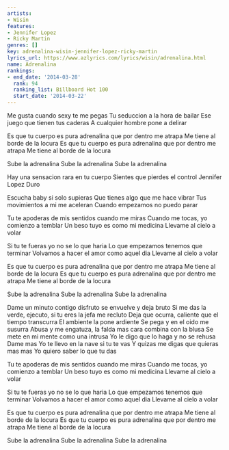 ```yaml
---
artists:
- Wisin
features:
- Jennifer Lopez
- Ricky Martin
genres: []
key: adrenalina-wisin-jennifer-lopez-ricky-martin
lyrics_url: https://www.azlyrics.com/lyrics/wisin/adrenalina.html
name: Adrenalina
rankings:
- end_date: '2014-03-28'
  rank: 94
  ranking_list: Billboard Hot 100
  start_date: '2014-03-22'
---
```


Me gusta cuando sexy te me pegas
Tu seduccion a la hora de bailar
Ese juego que tienen tus caderas
A cualquier hombre pone a delirar

Es que tu cuerpo es pura adrenalina que por dentro me atrapa
Me tiene al borde de la locura
Es que tu cuerpo es pura adrenalina que por dentro me atrapa
Me tiene al borde de la locura

Sube la adrenalina
Sube la adrenalina
Sube la adrenalina

Hay una sensacion rara en tu cuerpo
Sientes que pierdes el control
Jennifer Lopez
Duro

Escucha baby si solo supieras
Que tienes algo que me hace vibrar
Tus movimientos a mi me aceleran
Cuando empezamos no puedo parar

Tu te apoderas de mis sentidos cuando me miras
Cuando me tocas, yo comienzo a temblar
Un beso tuyo es como mi medicina
Llevame al cielo a volar

Si tu te fueras yo no se lo que haria
Lo que empezamos tenemos que terminar
Volvamos a hacer el amor como aquel dia
Llevame al cielo a volar

Es que tu cuerpo es pura adrenalina que por dentro me atrapa
Me tiene al borde de la locura
Es que tu cuerpo es pura adrenalina que por dentro me atrapa
Me tiene al borde de la locura

Sube la adrenalina
Sube la adrenalina
Sube la adrenalina

Dame un minuto contigo disfruto se envuelve y deja bruto
Si me das la verde, ejecuto, si tu eres la jefa me recluto
Deja que ocurra, caliente que el tiempo transcurra
El ambiente la pone ardiente
Se pega y en el oido me susurra
Abusa y me engatuza, la falda mas cara combina con la blusa
Se mete en mi mente como una intrusa
Yo le digo que lo haga y no se rehusa
Dame mas
Yo te llevo en la nave si tu te vas
Y quizas me digas que quieras mas mas
Yo quiero saber lo que tu das

Tu te apoderas de mis sentidos cuando me miras
Cuando me tocas, yo comienzo a temblar
Un beso tuyo es como mi medicina
Llevame al cielo a volar

Si tu te fueras yo no se lo que haria
Lo que empezamos tenemos que terminar
Volvamos a hacer el amor como aquel dia
Llevame al cielo a volar

Es que tu cuerpo es pura adrenalina que por dentro me atrapa
Me tiene al borde de la locura
Es que tu cuerpo es pura adrenalina que por dentro me atrapa
Me tiene al borde de la locura

Sube la adrenalina
Sube la adrenalina
Sube la adrenalina



